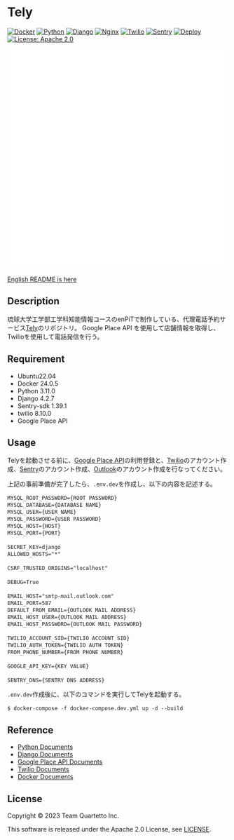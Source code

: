 # Tely

[![Docker](https://img.shields.io/badge/Docker-24.0.5-1488C6.svg?logo=docker&style=plastic)](https://www.docker.com/)
[![Python](https://img.shields.io/badge/Python-3.11.0-3776AB.svg?logo=python&style=plastic)](https://www.python.org/)
[![Django](https://img.shields.io/badge/Django-4.2.7-092E20.svg?logo=django&style=plastic)](https://www.djangoproject.com/)
[![Nginx](https://img.shields.io/badge/Nginx-1.21%20alpine-269539.svg?logo=nginx&style=plastic)](https://www.nginx.com/)
[![Twilio](https://img.shields.io/badge/-Twilio-F22F46.svg?logo=twilio&style=plastic)](https://www.twilio.com/en-us)
[![Sentry](https://img.shields.io/badge/-Sentry-FB4226.svg?logo=sentry&style=plastic)](https://sentry.io/welcome/)
[![Deploy](https://github.com/crab85193/tely-store-manager/actions/workflows/deploy.yml/badge.svg)](https://github.com/crab85193/tely-store-manager/actions/workflows/deploy.yml)
[![License: Apache 2.0](https://img.shields.io/badge/License-Apache2.0-blue.svg)](https://www.apache.org/licenses/LICENSE-2.0)

![logo](./docs/img/logo-w.png)

[English README is here](./README.md)

## Description
琉球大学工学部工学科知能情報コースのenPiTで制作している、代理電話予約サービス[Tely](https://tely.st.ie.u-ryukyu.ac.jp/)のリポジトリ。
Google Place API を使用して店舗情報を取得し、Twilioを使用して電話発信を行う。

## Requirement
- Ubuntu22.04
- Docker 24.0.5
- Python 3.11.0
- Django 4.2.7
- Sentry-sdk 1.39.1
- twilio 8.10.0
- Google Place API

## Usage
Telyを起動させる前に、[Google Place API](https://developers.google.com/maps/documentation/places/web-service/overview?hl=ja)の利用登録と、[Twilio](https://www.twilio.com/en-us)のアカウント作成、[Sentry](https://sentry.io/)のアカウント作成、[Outlook](https://www.microsoft.com/en/microsoft-365/outlook/email-and-calendar-software-microsoft-outlook?deeplink=%2Fowa%2F&sdf=0)のアカウント作成を行なってください。

上記の事前準備が完了したら、`.env.dev`を作成し、以下の内容を記述する。

```
MYSQL_ROOT_PASSWORD={ROOT PASSWORD}
MYSQL_DATABASE={DATABASE NAME}
MYSQL_USER={USER NAME}
MYSQL_PASSWORD={USER PASSWORD}
MYSQL_HOST={HOST}
MYSQL_PORT={PORT}

SECRET_KEY=django
ALLOWED_HOSTS="*"

CSRF_TRUSTED_ORIGINS="localhost"

DEBUG=True

EMAIL_HOST="smtp-mail.outlook.com"
EMAIL_PORT=587
DEFAULT_FROM_EMAIL={OUTLOOK MAIL ADDRESS}
EMAIL_HOST_USER={OUTLOOK MAIL ADDRESS}
EMAIL_HOST_PASSWORD={OUTLOOK MAIL PASSWORD}

TWILIO_ACCOUNT_SID={TWILIO ACCOUNT SID}
TWILIO_AUTH_TOKEN={TWILIO AUTH TOKEN}
FROM_PHONE_NUMBER={FROM PHONE NUMBER}

GOOGLE_API_KEY={KEY VALUE}

SENTRY_DNS={SENTRY DNS ADDRESS}

```

`.env.dev`作成後に、以下のコマンドを実行してTelyを起動する。

```
$ docker-compose -f docker-compose.dev.yml up -d --build
```

## Reference

- [Python Documents](https://docs.python.org/3.11/)
- [Django Documents](https://docs.djangoproject.com/en/5.0/)
- [Google Place API Documents](https://developers.google.com/maps/documentation/places/web-service/overview?hl=ja)
- [Twilio Documents](https://www.twilio.com/docs)
- [Docker Documents](https://docs.docker.com/)

## License
Copyright © 2023 Team Quartetto Inc.

This software is released under the Apache 2.0 License, see [LICENSE](./LICENSE).